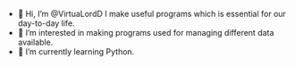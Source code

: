 - 👋 Hi, I’m @VirtuaLordD I make useful programs which is essential for our day-to-day life.
- 👀 I’m interested in making programs used for managing different data available.
- 🌱 I’m currently learning Python.

<!---
VirtuaLordD/VirtuaLordD is a ✨ special ✨ repository because its `README.md` (this file) appears on your GitHub profile.
You can click the Preview link to take a look at your changes.
--->
